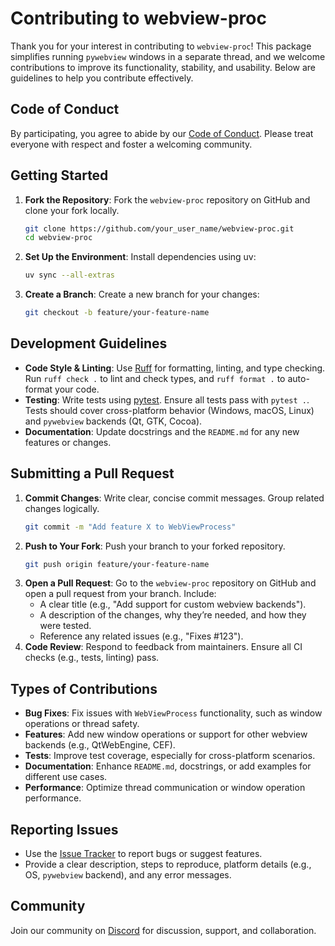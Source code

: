 # Contributing to webview-proc

Thank you for your interest in contributing to `webview-proc`! This package simplifies running `pywebview` windows in a separate thread, and we welcome contributions to improve its functionality, stability, and usability. Below are guidelines to help you contribute effectively.

## Code of Conduct
By participating, you agree to abide by our [Code of Conduct](CODE_OF_CONDUCT.md). Please treat everyone with respect and foster a welcoming community.

## Getting Started
1. **Fork the Repository**: Fork the `webview-proc` repository on GitHub and clone your fork locally.
   ```bash
   git clone https://github.com/your_user_name/webview-proc.git
   cd webview-proc
   ```
2. **Set Up the Environment**: Install dependencies using uv:
   ```bash
   uv sync --all-extras
   ```
3. **Create a Branch**: Create a new branch for your changes:
   ```bash
   git checkout -b feature/your-feature-name
   ```

## Development Guidelines
- **Code Style & Linting**: Use [Ruff](https://docs.astral.sh/ruff/) for formatting, linting, and type checking. Run `ruff check .` to lint and check types, and `ruff format .` to auto-format your code.
- **Testing**: Write tests using [pytest](https://docs.pytest.org/). Ensure all tests pass with `pytest .`. Tests should cover cross-platform behavior (Windows, macOS, Linux) and `pywebview` backends (Qt, GTK, Cocoa).
- **Documentation**: Update docstrings and the `README.md` for any new features or changes.

## Submitting a Pull Request
1. **Commit Changes**: Write clear, concise commit messages. Group related changes logically.
   ```bash
   git commit -m "Add feature X to WebViewProcess"
   ```
2. **Push to Your Fork**: Push your branch to your forked repository.
   ```bash
   git push origin feature/your-feature-name
   ```
3. **Open a Pull Request**: Go to the `webview-proc` repository on GitHub and open a pull request from your branch. Include:
   - A clear title (e.g., "Add support for custom webview backends").
   - A description of the changes, why they’re needed, and how they were tested.
   - Reference any related issues (e.g., "Fixes #123").
4. **Code Review**: Respond to feedback from maintainers. Ensure all CI checks (e.g., tests, linting) pass.

## Types of Contributions
- **Bug Fixes**: Fix issues with `WebViewProcess` functionality, such as window operations or thread safety.
- **Features**: Add new window operations or support for other webview backends (e.g., QtWebEngine, CEF).
- **Tests**: Improve test coverage, especially for cross-platform scenarios.
- **Documentation**: Enhance `README.md`, docstrings, or add examples for different use cases.
- **Performance**: Optimize thread communication or window operation performance.

## Reporting Issues
- Use the [Issue Tracker](https://github.com/10x-concepts/webview-proc/issues) to report bugs or suggest features.
- Provide a clear description, steps to reproduce, platform details (e.g., OS, `pywebview` backend), and any error messages.

## Community
Join our community on [Discord](https://discord.gg/bGbkHWch) for discussion, support, and collaboration.
